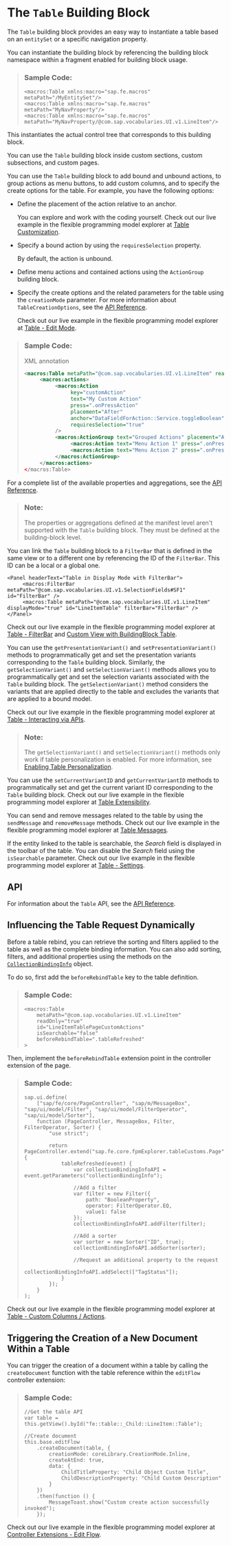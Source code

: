 <!-- loio3801656db27b4b7a9099b6ed5fa1d769 -->

# The `Table` Building Block

The `Table` building block provides an easy way to instantiate a table based on an `entitySet` or a specific navigation property.



You can instantiate the building block by referencing the building block namespace within a fragment enabled for building block usage.

> ### Sample Code:  
> ```
> <macros:Table xmlns:macro="sap.fe.macros" metaPath="/MyEntitySet"/>
> <macros:Table xmlns:macro="sap.fe.macros" metaPath="MyNavProperty"/>
> <macros:Table xmlns:macro="sap.fe.macros" metaPath="MyNavProperty/@com.sap.vocabularies.UI.v1.LineItem"/>
> ```

This instantiates the actual control tree that corresponds to this building block.

You can use the `Table` building block inside custom sections, custom subsections, and custom pages.

You can use the `Table` building block to add bound and unbound actions, to group actions as menu buttons, to add custom columns, and to specify the create options for the table. For example, you have the following options:

-   Define the placement of the action relative to an anchor.

    You can explore and work with the coding yourself. Check out our live example in the flexible programming model explorer at [Table Customization](https://ui5.sap.com/test-resources/sap/fe/core/fpmExplorer/index.html#/buildingBlocks/table/tableCustoms).

-   Specify a bound action by using the `requiresSelection` property.

    By default, the action is unbound.

-   Define menu actions and contained actions using the `ActionGroup` building block.

-   Specify the create options and the related parameters for the table using the `creationMode` parameter. For more information about `TableCreationOptions`, see the [API Reference](https://ui5.sap.com//#/api/sap.fe.macros.table.TableCreationOptions).

    Check out our live example in the flexible programming model explorer at [Table - Edit Mode](https://ui5.sap.com/test-resources/sap/fe/core/fpmExplorer/index.html#/buildingBlocks/table/tableEdit).


> ### Sample Code:  
> XML annotation
> 
> ```xml
> <macros:Table metaPath="@com.sap.vocabularies.UI.v1.LineItem" readOnly="true" id="LineItemTablePageCustomActions"> <creationMode name="InlineCreationRows" inlineCreationRowsHiddenInEditMode="true" />  </macros:Table>
>      <macros:actions>
>           <macros:Action
>                key="customAction"
>                text="My Custom Action"
>                press=".onPressAction"
>                placement="After"
>                anchor="DataFieldForAction::Service.toggleBoolean"
>                requiresSelection="true"
>           />
>           <macros:ActionGroup text="Grouped Actions" placement="After" anchor="customAction">
>                <macros:Action text="Menu Action 1" press=".onPressMenuAction" />
>                <macros:Action text="Menu Action 2" press=".onPressMenuAction" />
>           </macros:ActionGroup>
>      </macros:actions>
> </macros:Table>
> ```

For a complete list of the available properties and aggregations, see the [API Reference](https://ui5.sap.com/#/api/sap.fe.macros.Table).

> ### Note:  
> The properties or aggregations defined at the manifest level aren't supported with the `Table` building block. They must be defined at the building-block level.

You can link the `Table` building block to a `FilterBar` that is defined in the same view or to a different one by referencing the ID of the `FilterBar`. This ID can be a local or a global one.

```
<Panel headerText="Table in Display Mode with FilterBar">
     <macros:FilterBar metaPath="@com.sap.vocabularies.UI.v1.SelectionFields#SF1" id="FilterBar" />
     <macros:Table metaPath="@com.sap.vocabularies.UI.v1.LineItem" displayMode="true" id="LineItemTable" filterBar="FilterBar" />
</Panel>
```

Check out our live example in the flexible programming model explorer at [Table - FilterBar](https://ui5.sap.com/test-resources/sap/fe/core/fpmExplorer/index.html#/buildingBlocks/table/tableFilterBar) and [Custom View with BuildingBlock Table](https://ui5.sap.com/test-resources/sap/fe/core/fpmExplorer/index.html#/customElements/customElementsOverview/customViewWithMacroTableContent).

You can use the `getPresentationVariant()` and `setPresentationVariant()` methods to programmatically get and set the presentation variants corresponding to the `Table` building block. Similarly, the `getSelectionVariant()` and `setSelectionVariant()` methods allows you to programmatically get and set the selection variants associated with the `Table` building block. The `getSelectionVariant()` method considers the variants that are applied directly to the table and excludes the variants that are applied to a bound model.

Check out our live example in the flexible programming model explorer at [Table - Interacting via APIs](https://ui5.sap.com/test-resources/sap/fe/core/fpmExplorer/index.html#/buildingBlocks/table/tablePublicAPIs).

> ### Note:  
> The `getSelectionVariant()` and `setSelectionVariant()` methods only work if table personalization is enabled. For more information, see [Enabling Table Personalization](enabling-table-personalization-3e2b4d2.md).

You can use the `setCurrentVariantID` and `getCurrentVariantID` methods to programmatically set and get the current variant ID corresponding to the `Table` building block. Check out our live example in the flexible programming model explorer at [Table Extensibility](https://ui5.sap.com/test-resources/sap/fe/core/fpmExplorer/index.html#/controllerExtensions/tableExtensibility).

You can send and remove messages related to the table by using the `sendMessage` and `removeMessage` methods. Check out our live example in the flexible programming model explorer at [Table Messages](https://ui5.sap.com/test-resources/sap/fe/core/fpmExplorer/index.html#/buildingBlocks/table/tableMessages).

If the entity linked to the table is searchable, the *Search* field is displayed in the toolbar of the table. You can disable the *Search* field using the `isSearchable` parameter. Check out our live example in the flexible programming model explorer at [Table - Settings](https://ui5.sap.com/test-resources/sap/fe/core/fpmExplorer/index.html#/buildingBlocks/table/tableCustoms).



<a name="loio3801656db27b4b7a9099b6ed5fa1d769__section_x2c_4vr_j5b"/>

## API

For information about the `Table` API, see the [API Reference](https://ui5.sap.com/#/api/sap.fe.macros.Table).



<a name="loio3801656db27b4b7a9099b6ed5fa1d769__section_fg2_qjw_11c"/>

## Influencing the Table Request Dynamically

Before a table rebind, you can retrieve the sorting and filters applied to the table as well as the complete binding information. You can also add sorting, filters, and additional properties using the methods on the [`CollectionBindingInfo`](https://ui5.sap.com/#/api/sap.fe.macros.CollectionBindingInfo%23overview) object.

To do so, first add the `beforeRebindTable` key to the table definition.

> ### Sample Code:  
> ```
> <macros:Table
>     metaPath="@com.sap.vocabularies.UI.v1.LineItem"
>     readOnly="true"
>     id="LineItemTablePageCustomActions"
>     isSearchable="false"
>     beforeRebindTable=".tableRefreshed"
> >
> 
> ```

Then, implement the `beforeRebindTable` extension point in the controller extension of the page.

> ### Sample Code:  
> ```
> sap.ui.define(
>     ["sap/fe/core/PageController", "sap/m/MessageBox", "sap/ui/model/Filter", "sap/ui/model/FilterOperator", "sap/ui/model/Sorter"],
>     function (PageController, MessageBox, Filter, FilterOperator, Sorter) {
>         "use strict";
> 
>         return PageController.extend("sap.fe.core.fpmExplorer.tableCustoms.Page", {
>             tableRefreshed(event) {
>                 var collectionBindingInfoAPI = event.getParameters("collectionBindingInfo");
> 
>                 //Add a filter
>                 var filter = new Filter({
>                     path: "BooleanProperty",
>                     operator: FilterOperator.EQ,
>                     value1: false
>                 });
>                 collectionBindingInfoAPI.addFilter(filter);
> 
>                 //Add a sorter
>                 var sorter = new Sorter("ID", true);
>                 collectionBindingInfoAPI.addSorter(sorter);
> 
>                 //Request an additional property to the request
>                 collectionBindingInfoAPI.addSelect(["TagStatus"]);
>             }
>         });
>     }
> );
> 
> ```

Check out our live example in the flexible programming model explorer at [Table - Custom Columns / Actions](https://ui5.sap.com/test-resources/sap/fe/core/fpmExplorer/index.html#/buildingBlocks/table/tableCustoms).



<a name="loio3801656db27b4b7a9099b6ed5fa1d769__section_qmg_vvy_bdc"/>

## Triggering the Creation of a New Document Within a Table

You can trigger the creation of a document within a table by calling the `createDocument` function with the table reference within the `editFlow` controller extension:

> ### Sample Code:  
> ```
> //Get the table API
> var table = this.getView().byId("fe::table::_Child::LineItem::Table");
> 
> //Create document 
> this.base.editFlow
>     .createDocument(table, {
>         creationMode: coreLibrary.CreationMode.Inline,
>         createAtEnd: true,
>         data: {
>             ChildTitleProperty: "Child Object Custom Title",
>             ChildDescriptionProperty: "Child Custom Description"
>         }
>     })
>     .then(function () {
>         MessageToast.show("Custom create action successfully invoked");
>     });
> ```

Check out our live example in the flexible programming model explorer at [Controller Extensions - Edit Flow](https://ui5.sap.com/test-resources/sap/fe/core/fpmExplorer/index.html#/controllerExtensions/basicExtensibility).

